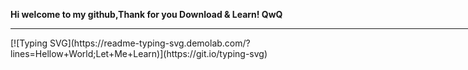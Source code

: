 <b>Hi welcome to my github,Thank for you Download & Learn! QwQ</b>
<hr width="860px">
[![Typing SVG](https://readme-typing-svg.demolab.com/?lines=Hellow+World;Let+Me+Learn)](https://git.io/typing-svg)
